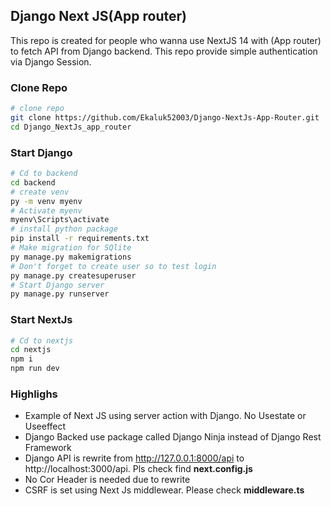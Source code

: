 
## Django Next JS(App router)

This repo is created for people who wanna use NextJS 14 with (App router) to fetch API
from Django backend. This repo provide simple authentication via Django Session.

### Clone Repo
```bash
# clone repo
git clone https://github.com/Ekaluk52003/Django-NextJs-App-Router.git
cd Django_NextJs_app_router
```
### Start Django
```bash
# Cd to backend
cd backend
# create venv
py -m venv myenv
# Activate myenv
myenv\Scripts\activate
# install python package
pip install -r requirements.txt
# Make migration for SQlite
py manage.py makemigrations
# Don't forget to create user so to test login
py manage.py createsuperuser
# Start Django server
py manage.py runserver

```
### Start NextJs
```bash
# Cd to nextjs
cd nextjs
npm i
npm run dev
```

### Highlighs
- Example of Next JS using server action with Django. No Usestate or Useeffect
- Django Backed use package called Django Ninja instead of Django Rest Framework
- Django API is rewrite from http://127.0.0.1:8000/api to http://localhost:3000/api. Pls check find **next.config.js**
- No Cor Header is needed due to rewrite
- CSRF is set using Next Js middlewear. Please check **middleware.ts**